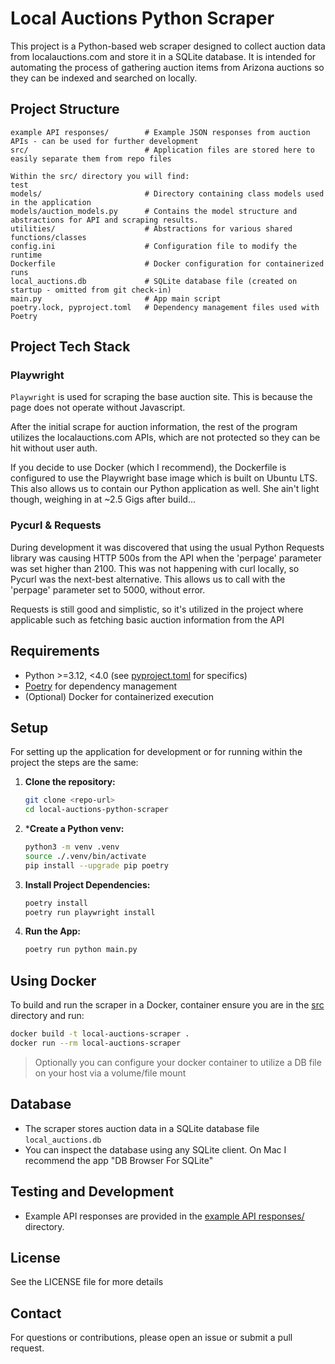 # Local Auctions Python Scraper

This project is a Python-based web scraper designed to collect auction data from localauctions.com and store it in a SQLite database. It is intended for automating the process of gathering auction items from Arizona auctions so they can be indexed and searched on locally.

## Project Structure
```
example API responses/        # Example JSON responses from auction APIs - can be used for further development
src/                          # Application files are stored here to easily separate them from repo files

Within the src/ directory you will find:
test                          
models/                       # Directory containing class models used in the application
models/auction_models.py      # Contains the model structure and abstractions for API and scraping results.
utilities/                    # Abstractions for various shared functions/classes
config.ini                    # Configuration file to modify the runtime
Dockerfile                    # Docker configuration for containerized runs
local_auctions.db             # SQLite database file (created on startup - omitted from git check-in)
main.py                       # App main script
poetry.lock, pyproject.toml   # Dependency management files used with Poetry
```

## Project Tech Stack
### Playwright
`Playwright` is used for scraping the base auction site. This is because the page does not operate without Javascript.

After the initial scrape for auction information, the rest of the program utilizes the localauctions.com APIs, which are not protected so they can be hit without user auth.

If you decide to use Docker (which I recommend), the Dockerfile is configured to use the Playwright base image which is built on Ubuntu LTS. This also allows us to contain our Python application as well. She ain't light though, weighing in at ~2.5 Gigs after build...

### Pycurl & Requests
During development it was discovered that using the usual Python Requests library was causing HTTP 500s from the API when the 'perpage' parameter was set higher than 2100. This was not happening with curl locally, so Pycurl was the next-best alternative. This allows us to call with the 'perpage' parameter set to 5000, without error.

Requests is still good and simplistic, so it's utilized in the project where applicable such as fetching basic auction information from the API

## Requirements
- Python >=3.12, <4.0 (see [pyproject.toml](./src/pyproject.toml) for specifics)
- [Poetry](https://python-poetry.org/) for dependency management
- (Optional) Docker for containerized execution

## Setup
For setting up the application for development or for running within the project the steps are the same:
1. **Clone the repository:**
   ```sh
   git clone <repo-url>
   cd local-auctions-python-scraper
   ```
2. ***Create a Python venv:**
   ``` sh
   python3 -m venv .venv
   source ./.venv/bin/activate
   pip install --upgrade pip poetry
   ```
3. **Install Project Dependencies:**
   ```sh
   poetry install
   poetry run playwright install
   ```
4. **Run the App:**
   ```sh
   poetry run python main.py
   ```

## Using Docker
To build and run the scraper in a Docker, container ensure you are in the [src](./src/) directory and run:
```sh
docker build -t local-auctions-scraper .
docker run --rm local-auctions-scraper
```

>Optionally you can configure your docker container to utilize a DB file on your host via a volume/file mount

## Database
- The scraper stores auction data in a SQLite database file `local_auctions.db`
- You can inspect the database using any SQLite client. On Mac I recommend the app "DB Browser For SQLite"

## Testing and Development
- Example API responses are provided in the [example API responses/](./example%20API%20responses/) directory.

## License
See the LICENSE file for more details

## Contact
For questions or contributions, please open an issue or submit a pull request.

